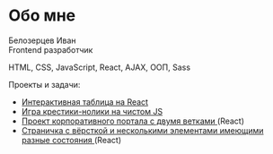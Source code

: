 # Обо мне

Белозерцев Иван
<br>
Frontend разработчик

HTML, CSS, JavaScript, React, AJAX, ООП, Sass

Проекты и задачи:
- <a href="https://github.com/ivvn8/interactive-table-React">Интерактивная таблица на React</a>
- <a href="https://github.com/ivvn8/tic-tac-toe-JS">Игра крестики-нолики на чистом JS</a>
- <a href="https://github.com/ivvn8/chat-network">Проект корпоративного портала с двумя ветками </a>(React)
- <a href="https://github.com/ivvn8/nyamushka">Страничка с вёрсткой и несколькими элементами имеющими разные состояния </a>(React)
